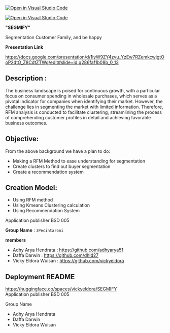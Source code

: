 [![Open in Visual Studio Code](https://classroom.github.com/assets/open-in-vscode-718a45dd9cf7e7f842a935f5ebbe5719a5e09af4491e668f4dbf3b35d5cca122.svg)](https://classroom.github.com/online_ide?assignment_repo_id=15178984&assignment_repo_type=AssignmentRepo)


[![Open in Visual Studio Code](https://classroom.github.com/assets/open-in-vscode-718a45dd9cf7e7f842a935f5ebbe5719a5e09af4491e668f4dbf3b35d5cca122.svg)](https://classroom.github.com/online_ide?assignment_repo_id=15178984&assignment_repo_type=AssignmentRepo)


**"SEGMIFY"**

Segmentation Customer Family, and be happy    


**Presentation Link**    

https://docs.google.com/presentation/d/1iyW9ZY4zvu_YzEw7RZemkcwjgtOoP2dtO_Z8CdtZTWg/edit#slide=id.g286faf1b08b_0_13     


## **Description** :     

The business landscape is poised for continuous growth, with a particular focus on consumer spending in wholesale purchases, which serves as a pivotal indicator for companies when identifying their market. However, the challenge lies in segmenting the market with limited information. Therefore, RFM analysis is conducted to facilitate clustering, streamlining the process of comprehending customer profiles in detail and achieving favorable business outcomes.

## **Objective**:    

From the above background we have a plan to do:    
- Making a RFM Method to ease understanding for segmentation    
- Create clusters to find out buyer segmentation    
- Create a recommendation system    

## **Creation Model**: 

- Using RFM method
- Using Kmeans Clustering calculation    
- Using Recommendation System 

Application publisher BSD 005 

**Group Name** : `3Pecintaroni`   

**members**
- Adhy Arya Hendrata    : https://github.com/adhyarya51    
- Daffa Darwin          : https://github.com/dhld27    
- Vicky Eldora Wuisan   : https://github.com/vickyeldora    

## **Deployment README**

https://huggingface.co/spaces/vickyeldora/SEGMIFY   
Application publisher BSD 005    

Group Name 
- Adhy Arya Hendrata
- Daffa Darwin 
- Vicky Eldora Wuisan
